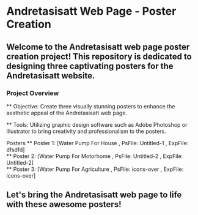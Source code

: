 
# Andretasisatt Web Page - Poster Creation
## Welcome to the Andretasisatt web page poster creation project! This repository is dedicated to designing three captivating posters for the Andretasisatt website.

### Project Overview
** Objective: Create three visually stunning posters to enhance the aesthetic appeal of the Andretasisatt web page.

** Tools: Utilizing graphic design software such as Adobe Photoshop or Illustrator to bring creativity and professionalism to the posters.

Posters
** Poster 1:  [Water Pump For House , PsFile: Untitled-1 , ExpFile: dfsdfd] <br>
** Poster 2:  [Water Pump For Motorhome , PsFile: Untitled-2 , ExpFile: Untitled-2] <br>
** Poster 3:  [Water Pump For Agriculture , PsFile: icons-over , ExpFile: icons-over] <br>

## Let's bring the Andretasisatt web page to life with these awesome posters!
